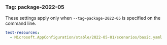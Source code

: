 ### Tag: package-2022-05

These settings apply only when `--tag=package-2022-05` is specified on the command line.

``` yaml $(tag) == 'package-2022-05'
test-resources:
  - Microsoft.AppConfiguration/stable/2022-05-01/scenarios/basic.yaml

```

